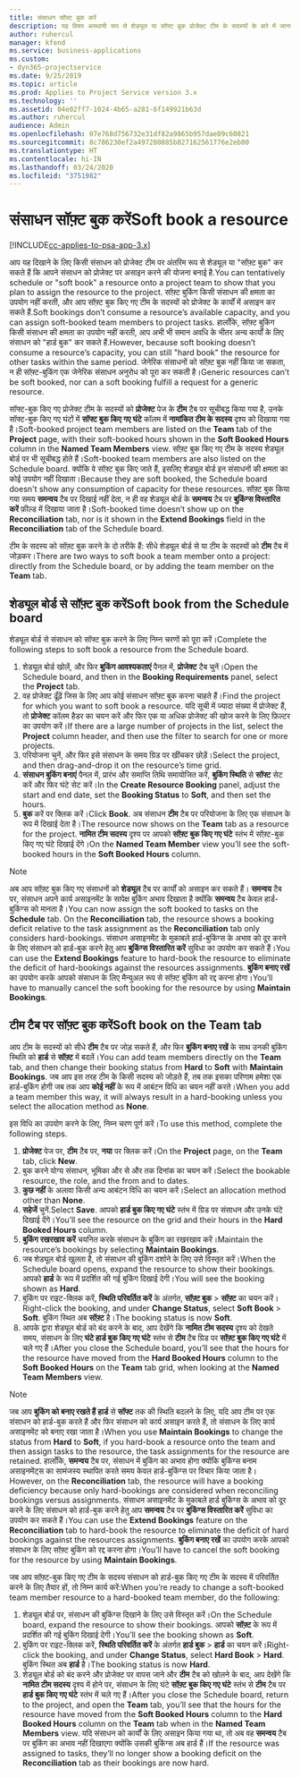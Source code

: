 ```yaml
---
title: संसाधन सॉफ़्ट बुक करें
description: यह विषय अस्थायी रूप से शेड्यूल या सॉफ्ट बुक प्रोजेक्ट टीम के सदस्यों के बारे में जानकारी प्रदान करता है।
author: ruhercul
manager: kfend
ms.service: business-applications
ms.custom:
- dyn365-projectservice
ms.date: 9/25/2019
ms.topic: article
ms.prod: Applies to Project Service version 3.x
ms.technology: ''
ms.assetid: 04e02ff7-1024-4b65-a281-6f149921b63d
ms.author: ruhercul
audience: Admin
ms.openlocfilehash: 07e768d756732e31df82a9865b957dae09c60821
ms.sourcegitcommit: 8c786230ef2a497280885b827162561776e2eb00
ms.translationtype: HT
ms.contentlocale: hi-IN
ms.lasthandoff: 03/24/2020
ms.locfileid: "3751982"
---
```

# <a name="soft-book-a-resource"></a><span data-ttu-id="e511c-103">संसाधन सॉफ़्ट बुक करें</span><span class="sxs-lookup"><span data-stu-id="e511c-103">Soft book a resource</span></span>

[!INCLUDE[cc-applies-to-psa-app-3.x](../includes/cc-applies-to-psa-app-3x.md)]

<span data-ttu-id="e511c-104">आप यह दिखाने के लिए किसी संसाधन को प्रोजेक्ट टीम पर अंतरिम रूप से शेड्यूल या "सॉफ़्ट बुक" कर सकते हैं कि आपने संसाधन को प्रोजेक्ट पर असाइन करने की योजना बनाई है.</span><span class="sxs-lookup"><span data-stu-id="e511c-104">You can tentatively schedule or "soft book" a resource onto a project team to show that you plan to assign the resource to the project.</span></span> <span data-ttu-id="e511c-105">सॉफ़्ट बुकिंग किसी संसाधन की क्षमता का उपयोग नहीं करती, और आप सॉफ़्ट बुक किए गए टीम के सदस्यों को प्रोजेक्ट के कार्यों में असाइन कर सकते हैं.</span><span class="sxs-lookup"><span data-stu-id="e511c-105">Soft bookings don’t consume a resource’s available capacity, and you can assign soft-booked team members to project tasks.</span></span> <span data-ttu-id="e511c-106">हालाँकि, सॉफ़्ट बुकिंग किसी संसाधन की क्षमता का उपयोग नहीं करती, आप अभी भी समान अवधि के भीतर अन्य कार्यों के लिए संसाधन को "हार्ड बुक" कर सकते हैं.</span><span class="sxs-lookup"><span data-stu-id="e511c-106">However, because soft booking doesn’t consume a resource’s capacity, you can still "hard book" the resource for other tasks within the same period.</span></span> <span data-ttu-id="e511c-107">जेनेरिक संसाधनों को सॉफ़्ट बुक नहीं किया जा सकता, न ही सॉफ़्ट-बुकिंग एक जेनेरिक संसाधन अनुरोध को पूरा कर सकती है।</span><span class="sxs-lookup"><span data-stu-id="e511c-107">Generic resources can’t be soft booked, nor can a soft booking fulfill a request for a generic resource.</span></span>

<span data-ttu-id="e511c-108">सॉफ्ट-बुक किए गए प्रोजेक्ट टीम के सदस्यों को **प्रोजेक्ट** पेज के **टीम** टैब पर सूचीबद्ध किया गया है, उनके सॉफ्ट-बुक किए गए घंटों में **सॉफ्ट बुक किए गए घंटे** कॉलम में **नामांकित टीम के सदस्य** दृश्य को दिखाया गया है।</span><span class="sxs-lookup"><span data-stu-id="e511c-108">Soft-booked project team members are listed on the **Team** tab of the **Project** page, with their soft-booked hours shown in the **Soft Booked Hours** column in the **Named Team Members** view.</span></span> <span data-ttu-id="e511c-109">सॉफ़्ट बुक किए गए टीम के सदस्य शेड्यूल बोर्ड पर भी सूचीबद्ध होते हैं।</span><span class="sxs-lookup"><span data-stu-id="e511c-109">Soft-booked team members are also listed on the Schedule board.</span></span> <span data-ttu-id="e511c-110">क्योंकि वे सॉफ़्ट बुक किए जाते हैं, इसलिए शेड्यूल बोर्ड इन संसाधनों की क्षमता का कोई उपयोग नहीं दिखाता।</span><span class="sxs-lookup"><span data-stu-id="e511c-110">Because they are soft booked, the Schedule board doesn't show any consumption of capacity for these resources.</span></span> <span data-ttu-id="e511c-111">सॉफ़्ट बुक किया गया समय **समन्वय** टैब पर दिखाई नहीं देता, न ही वह शेड्यूल बोर्ड के **समन्वय** टैब पर **बुकिंग्स विस्तारित करें** फ़ील्ड में दिखाया जाता है।</span><span class="sxs-lookup"><span data-stu-id="e511c-111">Soft-booked time doesn’t show up on the **Reconciliation** tab, nor is it shown in the **Extend Bookings** field in the **Reconciliation** tab of the Schedule board.</span></span> 

<span data-ttu-id="e511c-112">टीम के सदस्य को सॉफ़्ट बुक करने के दो तरीके हैं: सीधे शेड्यूल बोर्ड से या टीम के सदस्यों को **टीम** टैब में जोड़कर।</span><span class="sxs-lookup"><span data-stu-id="e511c-112">There are two ways to soft book a team member onto a project: directly from the Schedule board, or by adding the team member on the **Team** tab.</span></span> 

## <a name="soft-book-from-the-schedule-board"></a><span data-ttu-id="e511c-113">शेड्यूल बोर्ड से सॉफ़्ट बुक करें</span><span class="sxs-lookup"><span data-stu-id="e511c-113">Soft book from the Schedule board</span></span>
<span data-ttu-id="e511c-114">शेड्यूल बोर्ड से संसाधन को सॉफ्ट बुक करने के लिए निम्न चरणों को पूरा करें।</span><span class="sxs-lookup"><span data-stu-id="e511c-114">Complete the following steps to soft book a resource from the Schedule board.</span></span> 

1. <span data-ttu-id="e511c-115">शेड्यूल बोर्ड खोलें, और फिर **बुकिंग आवश्यकताएं** पैनल में, **प्रोजेक्ट** टैब चुनें।</span><span class="sxs-lookup"><span data-stu-id="e511c-115">Open the Schedule board, and then in the **Booking Requirements** panel, select the **Project** tab.</span></span>
2. <span data-ttu-id="e511c-116">वह प्रोजेक्ट ढूँढ़ें जिस के लिए आप कोई संसाधन सॉफ़्ट बुक करना चाहते हैं।</span><span class="sxs-lookup"><span data-stu-id="e511c-116">Find the project for which you want to soft book a resource.</span></span> <span data-ttu-id="e511c-117">यदि सूची में ज्यादा संख्या में प्रोजेक्ट हैं, तो **प्रोजेक्ट** कॉलम हैडर का चयन करें और फिर एक या अधिक प्रोजेक्ट की खोज करने के लिए फ़िल्टर का उपयोग करें।</span><span class="sxs-lookup"><span data-stu-id="e511c-117">If there are a large number of projects in the list, select the **Project** column header, and then use the filter to search for one or more projects.</span></span>
3. <span data-ttu-id="e511c-118">परियोजना चुनें, और फिर इसे संसाधन के समय ग्रिड पर खींचकर छोड़ें।</span><span class="sxs-lookup"><span data-stu-id="e511c-118">Select the project, and then drag-and-drop it on the resource’s time grid.</span></span>
5. <span data-ttu-id="e511c-119">**संसाधन बुकिंग बनाएं** पैनल में, प्रारंभ और समाप्ति तिथि समायोजित करें, **बुकिंग स्थिति** से **सॉफ्ट** सेट करें और फिर घंटे सेट करें।</span><span class="sxs-lookup"><span data-stu-id="e511c-119">In the **Create Resource Booking** panel, adjust the start and end date, set the **Booking Status** to **Soft**, and then set the hours.</span></span> 
6. <span data-ttu-id="e511c-120">**बुक** करें पर क्लिक करें।</span><span class="sxs-lookup"><span data-stu-id="e511c-120">Click **Book**.</span></span> <span data-ttu-id="e511c-121">अब संसाधन **टीम** टैब पर परियोजना के लिए एक संसाधन के रूप में दिखाई देता है।</span><span class="sxs-lookup"><span data-stu-id="e511c-121">The resource now shows on the **Team** tab as a resource for the project.</span></span> <span data-ttu-id="e511c-122">**नामित टीम सदस्य** दृश्य पर आपको **सॉफ़्ट बुक किए गए घंटे** स्तंभ में सॉफ़्ट-बुक किए गए घंटे दिखाई देंगे।</span><span class="sxs-lookup"><span data-stu-id="e511c-122">On the **Named Team Member** view you’ll see the soft-booked hours in the **Soft Booked Hours** column.</span></span>

> [!NOTE]
> <span data-ttu-id="e511c-123">अब आप सॉफ़्ट बुक किए गए संसाधनों को **शेड्यूल** टैब पर कार्यों को असाइन कर सकते हैं। **समन्वय** टैब पर, संसाधन अपने कार्य असाइनमेंट के सापेक्ष बुकिंग अभाव दिखाता है क्योंकि **समन्वय** टैब केवल हार्ड-बुकिंग्स को मानता है।</span><span class="sxs-lookup"><span data-stu-id="e511c-123">You can now assign the soft booked to tasks on the **Schedule** tab. On the **Reconciliation** tab, the resource shows a booking deficit relative to the task assignment as the **Reconciliation** tab only considers hard-bookings.</span></span> <span data-ttu-id="e511c-124">संसाधन असाइनमेंट के मुकाबले हार्ड-बुकिंग्स के अभाव को दूर करने के लिए संसाधन को हार्ड-बुक करने हेतु आप **बुकिंग्स विस्तारित करें** सुविधा का उपयोग कर सकते हैं।</span><span class="sxs-lookup"><span data-stu-id="e511c-124">You can use the **Extend Bookings** feature to hard-book the resource to eliminate the deficit of hard-bookings against the resources assignments.</span></span> <span data-ttu-id="e511c-125">**बुकिंग बनाए रखें** का उपयोग करके आपको संसाधन के लिए मैन्युअल रूप से सॉफ़्ट बुकिंग को रद्द करना होगा।</span><span class="sxs-lookup"><span data-stu-id="e511c-125">You’ll have to manually cancel the soft booking for the resource by using **Maintain Bookings**.</span></span>

## <a name="soft-book-on-the-team-tab"></a><span data-ttu-id="e511c-126">टीम टैब पर सॉफ़्ट बुक करें</span><span class="sxs-lookup"><span data-stu-id="e511c-126">Soft book on the Team tab</span></span>

<span data-ttu-id="e511c-127">आप टीम के सदस्यों को सीधे **टीम** टैब पर जोड़ सकते हैं, और फिर **बुकिंग बनाए रखें** के साथ उनकी बुकिंग स्थिति को **हार्ड** से **सॉफ़्ट** में बदलें।</span><span class="sxs-lookup"><span data-stu-id="e511c-127">You can add team members directly on the **Team** tab, and then change their booking status from **Hard** to **Soft** with **Maintain Bookings**.</span></span> <span data-ttu-id="e511c-128">जब आप इस तरह टीम के किसी सदस्य को जोड़ते हैं, तब तक इसका परिणाम हमेशा एक हार्ड-बुकिंग होगी जब तक आप **कोई नहीं** के रूप में आबंटन विधि का चयन नहीं करते।</span><span class="sxs-lookup"><span data-stu-id="e511c-128">When you add a team member this way, it will always result in a hard-booking unless you select the allocation method as **None**.</span></span>

<span data-ttu-id="e511c-129">इस विधि का उपयोग करने के लिए, निम्न चरण पूर्ण करें।</span><span class="sxs-lookup"><span data-stu-id="e511c-129">To use this method, complete the following steps.</span></span>

1. <span data-ttu-id="e511c-130">**प्रोजेक्ट** पेज पर, **टीम** टैब पर, **नया** पर क्लिक करें।</span><span class="sxs-lookup"><span data-stu-id="e511c-130">On the **Project** page, on the **Team** tab, click **New**.</span></span>
2. <span data-ttu-id="e511c-131">बुक करने योग्य संसाधन, भूमिका और से और तक दिनांक का चयन करें।</span><span class="sxs-lookup"><span data-stu-id="e511c-131">Select the bookable resource, the role, and the from and to dates.</span></span>
3. <span data-ttu-id="e511c-132">**कुछ नहीं** के अलावा किसी अन्य आबंटन विधि का चयन करें।</span><span class="sxs-lookup"><span data-stu-id="e511c-132">Select an allocation method other than **None**.</span></span>
4. <span data-ttu-id="e511c-133">**सहेजें** चुनें.</span><span class="sxs-lookup"><span data-stu-id="e511c-133">Select **Save**.</span></span> <span data-ttu-id="e511c-134">आपको **हार्ड बुक किए गए घंटे** स्तंभ में ग्रिड पर संसाधन और उनके घंटे दिखाई देंगे।</span><span class="sxs-lookup"><span data-stu-id="e511c-134">You’ll see the resource on the grid and their hours in the **Hard Booked Hours** column.</span></span>
5. <span data-ttu-id="e511c-135">**बुकिंग रखरखाव करें** चयनित करके संसाधन के बुकिंग का रखरखाव करें।</span><span class="sxs-lookup"><span data-stu-id="e511c-135">Maintain the resource’s bookings by selecting **Maintain Bookings**.</span></span>
6. <span data-ttu-id="e511c-136">जब शेड्यूल बोर्ड खुलता है, तो संसाधन की बुकिंग दर्शाने के लिए उसे विस्तृत करें।</span><span class="sxs-lookup"><span data-stu-id="e511c-136">When the Schedule board opens, expand the resource to show their bookings.</span></span> <span data-ttu-id="e511c-137">आपको **हार्ड** के रूप में प्रदर्शित की गई बुकिंग दिखाई देगी।</span><span class="sxs-lookup"><span data-stu-id="e511c-137">You will see the booking shown as **Hard**.</span></span>
7. <span data-ttu-id="e511c-138">बुकिंग पर राइट-क्लिक करें, **स्थिति परिवर्तित करें** के अंतर्गत, **सॉफ़्ट बुक** \> **सॉफ़्ट** का चयन करें।</span><span class="sxs-lookup"><span data-stu-id="e511c-138">Right-click the booking, and under **Change Status**, select **Soft Book** \> **Soft**.</span></span> <span data-ttu-id="e511c-139">बुकिंग स्थित अब **सॉफ़्ट** है।</span><span class="sxs-lookup"><span data-stu-id="e511c-139">The booking status is now **Soft**.</span></span>
8. <span data-ttu-id="e511c-140">आपके द्वारा शेड्यूल बोर्ड को बंद करने के बाद, आप देखेंगे कि **नामित टीम सदस्य** दृश्य को देखते समय, संसाधन के लिए **घंटे हार्ड बुक किए गए घंटे** स्तंभ से **टीम** टैब ग्रिड पर **सॉफ़्ट बुक किए गए घंटे** में चले गए हैं।</span><span class="sxs-lookup"><span data-stu-id="e511c-140">After you close the Schedule board, you’ll see that the hours for the resource have moved from the **Hard Booked Hours** column to the **Soft Booked Hours** on the **Team** tab grid, when looking at the **Named Team Members** view.</span></span>

> [!NOTE]
> <span data-ttu-id="e511c-141">जब आप **बुकिंग को बनाए रखते हैं** **हार्ड** से **सॉफ्ट** तक की स्थिति बदलने के लिए, यदि आप टीम पर एक संसाधन को हार्ड-बुक करते हैं और फिर संसाधन को कार्य असाइन करते हैं, तो संसाधन के लिए कार्य असाइनमेंट को बनाए रखा जाता है।</span><span class="sxs-lookup"><span data-stu-id="e511c-141">When you use **Maintain Bookings** to change the status from **Hard** to **Soft**, if you hard-book a resource onto the team and then assign tasks to the resource, the task assignments for the resource are retained.</span></span> <span data-ttu-id="e511c-142">हालाँकि, **समन्वय** टैब पर, संसाधन में बुकिंग का अभाव होगा क्योंकि बुकिंग्स बनाम असाइनमेंट्स का सामंजस्य स्थापित करते समय केवल हार्ड-बुकिंग्स पर विचार किया जाता है।</span><span class="sxs-lookup"><span data-stu-id="e511c-142">However, on the **Reconciliation** tab, the resource will have a booking deficiency because only hard-bookings are considered when reconciling bookings versus assignments.</span></span> <span data-ttu-id="e511c-143">संसाधन असाइनमेंट के मुकाबले हार्ड बुकिंग्स के अभाव को दूर करने के लिए संसाधन को हार्ड-बुक करने हेतु आप **समन्वय** टैब पर **बुकिंग्स विस्तारित करें** सुविधा का उपयोग कर सकते हैं।</span><span class="sxs-lookup"><span data-stu-id="e511c-143">You can use the **Extend Bookings** feature on the **Reconciliation** tab to hard-book the resource to eliminate the deficit of hard bookings against the resources assignments.</span></span> <span data-ttu-id="e511c-144">**बुकिंग बनाए रखें** का उपयोग करके आपको संसाधन के लिए सॉफ़्ट बुकिंग को रद्द करना होगा।</span><span class="sxs-lookup"><span data-stu-id="e511c-144">You’ll have to cancel the soft booking for the resource by using **Maintain Bookings**.</span></span>

<span data-ttu-id="e511c-145">जब आप सॉफ़्ट-बुक किए गए टीम के सदस्य संसाधन को हार्ड-बुक किए गए टीम के सदस्य में परिवर्तित करने के लिए तैयार हों, तो निम्न कार्य करें:</span><span class="sxs-lookup"><span data-stu-id="e511c-145">When you’re ready to change a soft-booked team member resource to a hard-booked team member, do the following:</span></span>

1. <span data-ttu-id="e511c-146">शेड्यूल बोर्ड पर, संसाधन की बुकिंग्स दिखाने के लिए उसे विस्तृत करें।</span><span class="sxs-lookup"><span data-stu-id="e511c-146">On the Schedule board, expand the resource to show their bookings.</span></span> <span data-ttu-id="e511c-147">आपको **सॉफ़्ट** के रूप में प्रदर्शित की गई बुकिंग दिखाई देगी।</span><span class="sxs-lookup"><span data-stu-id="e511c-147">You’ll see the booking shown as **Soft**.</span></span>
2. <span data-ttu-id="e511c-148">बुकिंग पर राइट-क्लिक करें, **स्थिति परिवर्तित करें** के अंतर्गत **हार्ड बुक** \> **हार्ड** का चयन करें।</span><span class="sxs-lookup"><span data-stu-id="e511c-148">Right-click the booking, and under **Change Status**, select **Hard Book** \> **Hard**.</span></span> <span data-ttu-id="e511c-149">बुकिंग स्थित अब **हार्ड** है।</span><span class="sxs-lookup"><span data-stu-id="e511c-149">The booking status is now **Hard**.</span></span>
3. <span data-ttu-id="e511c-150">शेड्यूल बोर्ड को बंद करने और प्रोजेक्ट पर वापस जाने और **टीम** टैब को खोलने के बाद, आप देखेंगे कि **नामित टीम सदस्य** दृश्य में होने पर, संसाधन के लिए घंटे **सॉफ़्ट बुक किए गए घंटे** स्तंभ से **टीम** टैब पर **हार्ड बुक किए गए घंटे** स्तंभ में चले गए हैं।</span><span class="sxs-lookup"><span data-stu-id="e511c-150">After you close the Schedule board, return to the project, and open the **Team** tab, you’ll see that the hours for the resource have moved from the **Soft Booked Hours** column to the **Hard Booked Hours** column on the **Team** tab when in the **Named Team Members** view.</span></span> <span data-ttu-id="e511c-151">यदि संसाधन को कार्यों के लिए असाइन किया गया था, तो अब वह **समन्वय** टैब पर बुकिंग का अभाव नहीं दिखाएगा क्योंकि उसकी बुकिंग्स अब हार्ड हैं।</span><span class="sxs-lookup"><span data-stu-id="e511c-151">If the resource was assigned to tasks, they’ll no longer show a booking deficit on the **Reconciliation** tab as their bookings are now hard.</span></span>

